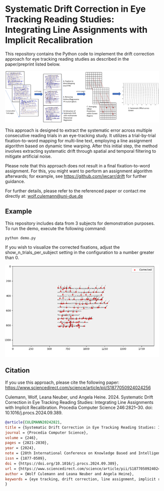 # Systematic Drift Correction in Eye Tracking Reading Studies: Integrating Line Assignments with Implicit Recalibration

This repository contains the Python code to implement the drift correction approach for eye tracking reading studies as described in the paper/preprint listed below.

![Systematic Drift Correction Approach Overview](data/overview.png "Approach Overview")


This approach is designed to extract the systematic error across multiple consecutive reading trials in an eye-tracking study. It utilizes a trial-by-trial fixation-to-word mapping for multi-line text, employing a line assignment algorithm based on dynamic time warping. After this initial step, the method involves extracting systematic drift through spatial and temporal filtering to mitigate artificial noise.

Please note that this approach does not result in a final fixation-to-word assignment. For this, you might want to perform an assignment algorithm afterwards; for example, see https://github.com/jwcarr/drift for further guidance.

For further details, please refer to the referenced paper or contact me directly at: wolf.culemann@uni-due.de


## Example

This repository includes data from 3 subjects for demonstration purposes. To run the demo, execute the following command:

```shell
python demo.py

```

If you wish to visualize the corrected fixations, adjust the show_n_trials_per_subject setting in the configuration to a number greater than 0.

![Drift Correction Result](data/example.png "Demo Visualization")


## Citation

If you use this approach, please cite the following paper:
https://www.sciencedirect.com/science/article/pii/S1877050924024256

Culemann, Wolf, Leana Neuber, und Angela Heine. 2024. Systematic Drift Correction in Eye Tracking Reading Studies: Integrating Line Assignments with Implicit Recalibration. Procedia Computer Science 246:2821–30. doi: 10.1016/j.procs.2024.09.389.

```bibtex
@article{CULEMANN20242821,
title = {Systematic Drift Correction in Eye Tracking Reading Studies: Integrating Line Assignments with Implicit Recalibration},
journal = {Procedia Computer Science},
volume = {246},
pages = {2821-2830},
year = {2024},
note = {28th International Conference on Knowledge Based and Intelligent information and Engineering Systems (KES 2024)},
issn = {1877-0509},
doi = {https://doi.org/10.1016/j.procs.2024.09.389},
url = {https://www.sciencedirect.com/science/article/pii/S1877050924024256},
author = {Wolf Culemann and Leana Neuber and Angela Heine},
keywords = {eye tracking, drift correction, line assignment, implicit recalibration, multiline reading},
}
```
